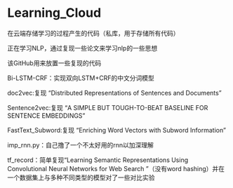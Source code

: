 # Learning_Cloud
在云端存储学习的过程产生的代码（私库，用于存储所有代码）

正在学习NLP，通过复现一些论文来学习nlp的一些思想

该GitHub用来放置一些复现的代码

Bi-LSTM-CRF：实现双向LSTM+CRF的中文分词模型

doc2vec:复现 “Distributed Representations of Sentences and Documents”

Sentence2vec:复现 “A SIMPLE BUT TOUGH-TO-BEAT BASELINE FOR SENTENCE EMBEDDINGS”

FastText_Subword:复现 “Enriching Word Vectors with Subword Information”

imp_rnn.py：自己撸了一个不太好用的rnn以加深理解

tf_record：简单复现“Learning Semantic Representations Using Convolutional Neural Networks for Web Search ”（没有word hashing）并在一个数据集上与多种不同类型的模型对了一些对比实验
